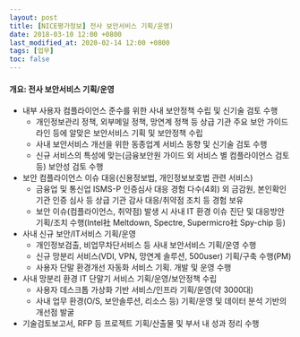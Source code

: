 ```yaml
---
layout: post
title: [NICE평가정보] 전사 보안서비스 기획/운영)
date: 2018-03-10 12:00 +0800
last_modified_at: 2020-02-14 12:00 +0800
tags: [업무]
toc: false
---
```

#### 개요: 전사 보안서비스 기획/운영

- 내부 사용자 컴플라이언스 준수를 위한 사내 보안정책 수립 및 신기술 검토 수행
    + 개인정보관리 정책, 외부메일 정책, 망연계 정책 등 상급 기관 주요 보안 가이드라인 등에 알맞은 보안서비스 기획 및 보안정책 수립
    + 사내 보안서비스 개선을 위한 동종업계 서비스 동향 및 신기술 검토 수행
    + 신규 서비스의 특성에 맞는(금융보안원 가이드 외 서비스 별 컴플라이언스 검토 등) 보안성 검토 수행
- 보안 컴플라이언스 이슈 대응(신용정보법, 개인정보보호법 관련 서비스)
    + 금융업 및 통신업 ISMS-P 인증심사 대응 경험 다수(4회) 외 금감원, 본인확인기관 인증 심사 등 상급 기관 감사 대응/취약점 조치 등 경험 보유
    + 보안 이슈(컴플라이언스, 취약점) 발생 시 사내 IT 환경 이슈 진단 및 대응방안 기획/조치 수행(Intel社 Meltdown, Spectre, Supermicro社 Spy-chip 등)
- 사내 신규 보안/IT서비스 기획/운영
    + 개인정보검출, 비업무차단서비스 등 사내 보안서비스 기획/운영 수행
    + 신규 망분리 서비스(VDI, VPN, 망연계 솔루션, 500user) 기획/구축 수행(PM)
    + 사용자 단말 환경개선 자동화 서비스 기획. 개발 및 운영 수행
- 사내 망분리 환경 IT 단말기 서비스 기획/운영/보안정책 수립
    + 사용자 데스크톱 가상화 기반 서비스/인프라 기획/운영(약 3000대)
    + 사내 업무 환경(O/S, 보안솔루션, 리소스 등) 기획/운영 및 데이터 분석 기반의 개선점 발굴
- 기술검토보고서, RFP 등 프로젝트 기획/산출물 및 부서 내 성과 정리 수행
